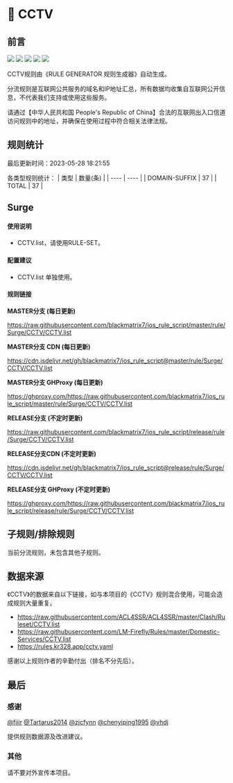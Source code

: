 # 🧸 CCTV

## 前言

![](https://shields.io/badge/-移除重复规则-ff69b4) ![](https://shields.io/badge/-DOMAIN与DOMAIN--SUFFIX合并-green) ![](https://shields.io/badge/-DOMAIN--SUFFIX间合并-critical) ![](https://shields.io/badge/-DOMAIN--SUFFIX与DOMAIN--KEYWORD合并-blue) ![](https://shields.io/badge/-IP--CIDR(6)合并-blueviolet) 

CCTV规则由《RULE GENERATOR 规则生成器》自动生成。

分流规则是互联网公共服务的域名和IP地址汇总，所有数据均收集自互联网公开信息，不代表我们支持或使用这些服务。

请通过【中华人民共和国 People's Republic of China】合法的互联网出入口信道访问规则中的地址，并确保在使用过程中符合相关法律法规。

## 规则统计

最后更新时间：2023-05-28 18:21:55

各类型规则统计：
| 类型 | 数量(条)  | 
| ---- | ----  |
| DOMAIN-SUFFIX | 37  | 
| TOTAL | 37  | 


## Surge 

#### 使用说明
- CCTV.list，请使用RULE-SET。

#### 配置建议
- CCTV.list 单独使用。

#### 规则链接
**MASTER分支 (每日更新)**

https://raw.githubusercontent.com/blackmatrix7/ios_rule_script/master/rule/Surge/CCTV/CCTV.list

**MASTER分支 CDN (每日更新)**

https://cdn.jsdelivr.net/gh/blackmatrix7/ios_rule_script@master/rule/Surge/CCTV/CCTV.list

**MASTER分支 GHProxy (每日更新)**

https://ghproxy.com/https://raw.githubusercontent.com/blackmatrix7/ios_rule_script/master/rule/Surge/CCTV/CCTV.list

**RELEASE分支 (不定时更新)**

https://raw.githubusercontent.com/blackmatrix7/ios_rule_script/release/rule/Surge/CCTV/CCTV.list

**RELEASE分支CDN (不定时更新)**

https://cdn.jsdelivr.net/gh/blackmatrix7/ios_rule_script@release/rule/Surge/CCTV/CCTV.list

**RELEASE分支 GHProxy (不定时更新)**

https://ghproxy.com/https://raw.githubusercontent.com/blackmatrix7/ios_rule_script/release/rule/Surge/CCTV/CCTV.list

## 子规则/排除规则


当前分流规则，未包含其他子规则。

## 数据来源

《CCTV》的数据来自以下链接，如与本项目的《CCTV》规则混合使用，可能会造成规则大量重复。

- https://raw.githubusercontent.com/ACL4SSR/ACL4SSR/master/Clash/Ruleset/CCTV.list
- https://raw.githubusercontent.com/LM-Firefly/Rules/master/Domestic-Services/CCTV.list
- https://rules.kr328.app/cctv.yaml


感谢以上规则作者的辛勤付出（排名不分先后）。

## 最后

### 感谢

[@fiiir](https://github.com/fiiir) [@Tartarus2014](https://github.com/Tartarus2014) [@zjcfynn](https://github.com/zjcfynn) [@chenyiping1995](https://github.com/chenyiping1995) [@vhdj](https://github.com/vhdj)

提供规则数据源及改进建议。

### 其他

请不要对外宣传本项目。